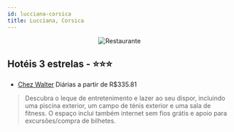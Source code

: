 ```yaml
---
id: lucciana-corsica
title: Lucciana, Corsica
---
```


<center><img src="https://i.travelapi.com/hotels/12000000/11020000/11018500/11018438/005d2917_z.jpg" alt="Restaurante" /></center>


## Hotéis 3 estrelas - ⭐️⭐️⭐️

-    [Chez Walter](https://www.hurb.com/hoteis/lucciana/chez-walter-JNP-JP001938?cmp=18055) Diárias a partir de R$335.81
   > Descubra o leque de entretenimento e lazer ao seu dispor, incluindo uma piscina exterior, um campo de ténis exterior e uma sala de fitness. O espaço inclui também internet sem fios grátis e apoio para excursões/compra de bilhetes.
